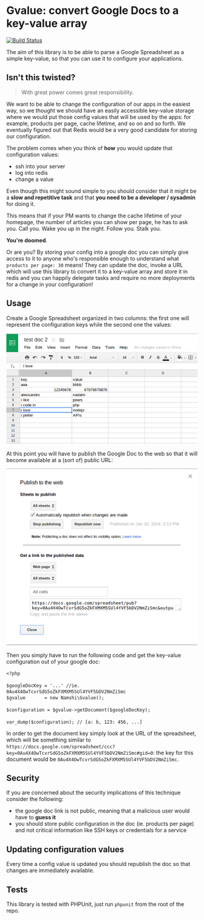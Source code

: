 # Gvalue: convert Google Docs to a key-value array

[![Build Status](https://travis-ci.org/namshi/gvalue.png?branch=master)](https://travis-ci.org/namshi/gvalue)

The aim of this library is to be able to parse a Google Spreadsheet as a simple key-value, so that you can use it
to configure your applications.

## Isn't this twisted?

> With great power comes great responsibility.

We want to be able to change the configuration of our apps in the easiest way, so we thought we should have an easily
accessible key-value storage where we would put those config values that will be used by the apps: for example, products
per page, cache lifetime, and so on and so forth.
We eventually figured out that Redis would be a very good candidate for storing our configuration.

The problem comes when you think of **how** you would update that configuration values:

* ssh into your server
* log into redis
* change a value

Even though this might sound simple to you should consider that it might be a **slow and repetitive task** and that
**you need to be a developer / sysadmin** for doing it.

This means that if your PM wants to change the cache lifetime of your homepage, the number of articles you can show per
page, he has to ask you.
Call you. Wake you up in the night. Follow you. Stalk you.

**You're doomed**.

Or are you?
By storing your config into a google doc you can simply give access to it to anyone who's responsible enough
to understand what `products per page: 30` means!
They can update the doc, invoke a URL which will use this library to convert it to a key-value array and store it in
redis and you can happily delegate tasks and require no more deployments for a change in your configuration!

## Usage

Create a Google Spreadsheet organized in two columns: the first one will represent the configuration keys while the
second one the values:

![a simple google doc](https://github.com/namshi/gvalue/blob/master/bin/images/doc.png?raw=true)

At this point you will have to publish the Google Doc to the web so that it will become available at a (sort of) public
URL:

![publish google doc](https://github.com/namshi/gvalue/blob/master/bin/images/doc-publish.png?raw=true)

Then you simply have to run the following code and get the key-value configuration out of your google doc:

```
<?php

$googleDocKey = '...' //ie. 0Au4X4OwTcvrSdG5oZkFXMXM5SUl4YVF5bDV2NmZiSmc
$gvalue       = new Namshi\Gvalue();

$configuration = $gvalue->getDocument($googleDocKey);

var_dump($configuration); // [a: b, 123: 456, ...]
```

In order to get the document key simply look at the URL of the spreadsheet, which will be something similar to
`https://docs.google.com/spreadsheet/ccc?key=0Au4X4OwTcvrSdG5oZkFXMXM5SUl4YVF5bDV2NmZiSmc#gid=0`: the key for this
document would be `0Au4X4OwTcvrSdG5oZkFXMXM5SUl4YVF5bDV2NmZiSmc`.

## Security

If you are concerned about the security implications of this technique consider the following:

* the google doc link is not public, meaning that a malicious user would have to **guess it**
* you should store public configuration in the doc (ie. products per page) and not critical information like SSH keys
or  credentials for a service

## Updating configuration values

Every time a config value is updated you should republish the doc so that changes are immediately available.

## Tests

This library is tested with PHPUnit, just run `phpunit` from the root of the repo.